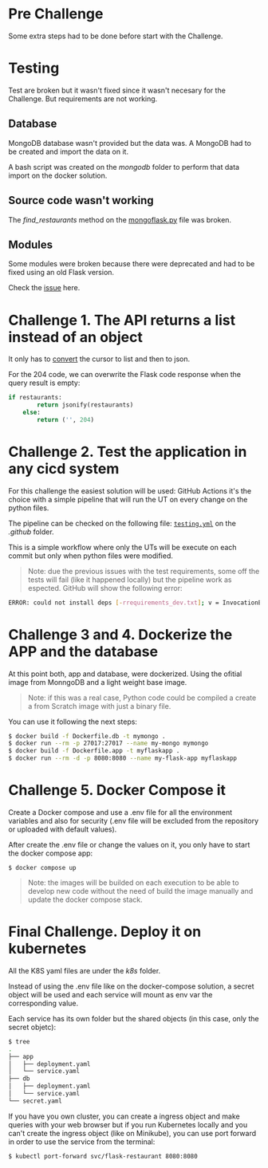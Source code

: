 # Pre Challenge

Some extra steps had to be done before start with the Challenge.

# Testing

Test are broken but it wasn't fixed since it wasn't necesary for the Challenge. But requirements are not working.
## Database
MongoDB database wasn't provided but the data was. A MongoDB had to be created and import the data on it.

A bash script was created on the *mongodb* folder to perform that data import on the docker solution.

## Source code wasn't working
The *find_restaurants* method on the [mongoflask.py](src/mongoflask.py) file was broken.

## Modules
Some modules were broken because there were deprecated and had to be fixed using an old Flask version.

Check the [issue](https://stackoverflow.com/questions/76570896/importerror-cannot-import-name-jsonencoder-from-flask-json) here.
# Challenge 1. The API returns a list instead of an object

It only has to [convert](https://www.geeksforgeeks.org/convert-pymongo-cursor-to-json/) the cursor to list and then to json.

For the 204 code, we can overwrite the Flask code response when the query result is empty:

```python
if restaurants:
        return jsonify(restaurants)
    else:
        return ('', 204)
```

# Challenge 2. Test the application in any cicd system

For this challenge the easiest solution will be used: GitHub Actions it's the choice with a simple pipeline that will run the UT on every change on the python files.

The pipeline can be checked on the following file: [`testing.yml`](.github/workflows/actions.yml) on the *.github* folder.

This is a simple workflow where only the UTs will be execute on each commit but only when python files were modified.

> Note: due the previous issues with the test requirements, some off the tests will fail (like it happened locally) but the pipeline work as espected. GitHub will show the following error:

```bash
ERROR: could not install deps [-rrequirements_dev.txt]; v = InvocationError('/tmp/app/.tox/py36/bin/python -m pip install -rrequirements_dev.txt', 1)
```

# Challenge 3 and 4. Dockerize the APP and the database

At this point both, app and database, were dockerized. Using the ofitial image from MonngoDB and a light weight base image.

> Note: if this was a real case, Python code could be compiled a create a from Scratch image with just a binary file.

You can use it following the next steps:

```bash
$ docker build -f Dockerfile.db -t mymongo .
$ docker run --rm -p 27017:27017 --name my-mongo mymongo
$ docker build -f Dockerfile.app -t myflaskapp .
$ docker run --rm -d -p 8080:8080 --name my-flask-app myflaskapp
```

# Challenge 5. Docker Compose it

Create a Docker compose and use a .env file for all the environment variables and also for security (.env file will be excluded from the repository or uploaded with default values).

After create the .env file or change the values on it, you only have to start the docker compose app:

```
$ docker compose up
```

> Note: the images will be builded on each execution to be able to develop new code without the need of build the image manually and update the docker compose stack.

# Final Challenge. Deploy it on kubernetes

All the K8S yaml files are under the *k8s* folder.

Instead of using the .env file like on the docker-compose solution, a secret object will be used and each service will mount as env var the corresponding value.

Each service has its own folder but the shared objects (in this case, only the secret objetc):

```bash
$ tree
.
├── app
│   ├── deployment.yaml
│   └── service.yaml
├── db
│   ├── deployment.yaml
│   └── service.yaml
└── secret.yaml
```

If you have you own cluster, you can create a ingress object and make queries with your web browser but if you run Kubernetes locally and you can't create the ingress object (like on Minikube), you can use port forward in order to use the service from the terminal:

```bash
$ kubectl port-forward svc/flask-restaurant 8080:8080
```